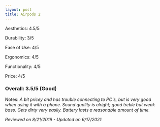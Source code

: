 ```yaml
---
layout: post
title: Airpods 2
---
```


Aesthetics: 4.5/5

Durability: 3/5

Ease of Use: 4/5

Ergonomics: 4/5

Functionality: 4/5

Price: 4/5

### Overall: 3.5/5 (Good)

Notes: *A bit pricey and has trouble connecting to PC's, but is very good when using it with a phone. Sound quality is alright; 
good treble but weak bass. Gets dirty very easily. Battery lasts a reasonable amount of time.*

*Reviewed on 8/21/2019 - Updated on 6/17/2021*
